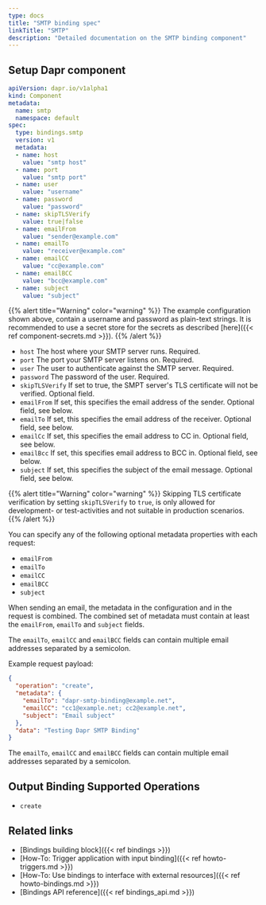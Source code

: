 ```yaml
---
type: docs
title: "SMTP binding spec"
linkTitle: "SMTP"
description: "Detailed documentation on the SMTP binding component"
---
```


## Setup Dapr component

```yaml
apiVersion: dapr.io/v1alpha1
kind: Component
metadata:
  name: smtp
  namespace: default
spec:
  type: bindings.smtp
  version: v1
  metadata:
  - name: host
    value: "smtp host" 
  - name: port
    value: "smtp port"
  - name: user
    value: "username"
  - name: password
    value: "password"
  - name: skipTLSVerify
    value: true|false
  - name: emailFrom
    value: "sender@example.com"
  - name: emailTo
    value: "receiver@example.com"
  - name: emailCC
    value: "cc@example.com"
  - name: emailBCC
    value: "bcc@example.com"
  - name: subject
    value: "subject"
```

{{% alert title="Warning" color="warning" %}}
The example configuration shown above, contain a username and password as plain-text strings. It is recommended to use a secret store for the secrets as described [here]({{< ref component-secrets.md >}}).
{{% /alert %}}

- `host` The host where your SMTP server runs. Required.
- `port` The port your SMTP server listens on. Required.
- `user` The user to authenticate against the SMTP server. Required.
- `password` The password of the user. Required.
- `skipTLSVerify` If set to true, the SMPT server's TLS certificate will not be verified. Optional field.
- `emailFrom` If set, this specifies the email address of the sender. Optional field, see below.
- `emailTo` If set, this specifies the email address of the receiver. Optional field, see below.
- `emailCc` If set, this specifies the email address to CC in. Optional field, see below.
- `emailBcc` If set, this specifies email address to BCC in. Optional field, see below.
- `subject` If set, this specifies the subject of the email message. Optional field, see below.

{{% alert title="Warning" color="warning" %}}
Skipping TLS certificate verification by setting `skipTLSVerify` to `true`, is only allowed for development- or test-activities and not suitable in production scenarios.
{{% /alert %}}

You can specify any of the following optional metadata properties with each request:

- `emailFrom`
- `emailTo`
- `emailCC`
- `emailBCC`
- `subject`

When sending an email, the metadata in the configuration and in the request is combined. The combined set of metadata must contain at least the `emailFrom`, `emailTo` and `subject` fields.

The `emailTo`, `emailCC` and `emailBCC` fields can contain multiple email addresses separated by a semicolon.

Example request payload:

```json
{
  "operation": "create",
  "metadata": {
    "emailTo": "dapr-smtp-binding@example.net",
    "emailCC": "cc1@example.net; cc2@example.net",
    "subject": "Email subject"
  },
  "data": "Testing Dapr SMTP Binding"
}
```

The `emailTo`, `emailCC` and `emailBCC` fields can contain multiple email addresses separated by a semicolon.

## Output Binding Supported Operations

- `create`

## Related links

- [Bindings building block]({{< ref bindings >}})
- [How-To: Trigger application with input binding]({{< ref howto-triggers.md >}})
- [How-To: Use bindings to interface with external resources]({{< ref howto-bindings.md >}})
- [Bindings API reference]({{< ref bindings_api.md >}})
